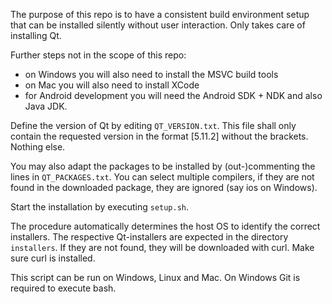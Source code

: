 The purpose of this repo is to have a consistent build environment setup that can be installed silently without user interaction.
Only takes care of installing Qt.

Further steps not in the scope of this repo:
- on Windows you will also need to install the MSVC build tools
- on Mac you will also need to install XCode
- for Android development you will need the Android SDK + NDK and also Java JDK.

Define the version of Qt by editing `QT_VERSION.txt`. 
This file shall only contain the requested version in the format [5.11.2] without the brackets. Nothing else.

You may also adapt the packages to be installed by (out-)commenting the lines in `QT_PACKAGES.txt`.
You can select multiple compilers, if they are not found in the downloaded package, they are ignored (say ios on Windows).

Start the installation by executing `setup.sh`.

The procedure automatically determines the host OS to identify the correct installers.
The respective Qt-installers are expected in the directory `installers`.
If they are not found, they will be downloaded with curl. Make sure curl is installed.

This script can be run on Windows, Linux and Mac. On Windows Git is required to execute bash.
